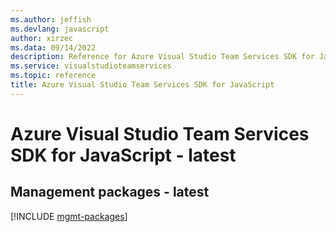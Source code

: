 ```yaml
---
ms.author: jeffish
ms.devlang: javascript
author: xirzec
ms.data: 09/14/2022
description: Reference for Azure Visual Studio Team Services SDK for JavaScript
ms.service: visualstudioteamservices
ms.topic: reference
title: Azure Visual Studio Team Services SDK for JavaScript
---
```

# Azure Visual Studio Team Services SDK for JavaScript - latest

## Management packages - latest
[!INCLUDE [mgmt-packages](visual-studio-team-services-mgmt-index.md)]